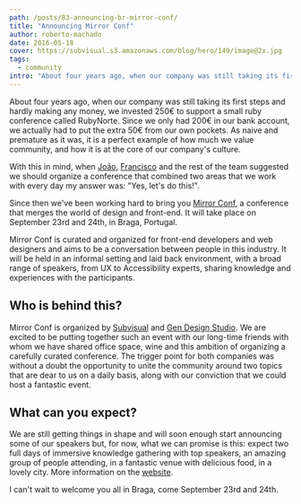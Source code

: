 ```yaml
---
path: /posts/83-announcing-br-mirror-conf/
title: "Announcing Mirror Conf"
author: roberto-machado
date: 2016-05-18
cover: https://subvisual.s3.amazonaws.com/blog/hero/149/image@2x.jpg
tags:
  - community
intro: "About four years ago, when our company was still taking its first steps and hardly making any money, we invested 250€ to support a small ruby conference called RubyNorte. Since we only had 200€ in our bank account, we actually had to put the extra 50€ from our own pockets. As naive and premature as it was, it is a perfect example of how much we value community, and how it is at the core of our company's culture."
---
```


About four years ago, when our company was still taking its first steps and hardly making any money, we invested 250€ to support a small ruby conference called RubyNorte. Since we only had 200€ in our bank account, we actually had to put the extra 50€ from our own pockets. As naive and premature as it was, it is a perfect example of how much we value community, and how it is at the core of our company's culture.

With this in mind, when [João](https://twitter.com/jferreiradzn), [Francisco](https://twitter.com/fcBaila) and the rest of the team suggested we should organize a conference that combined two areas that we work with every day my answer was: "Yes, let's do this!".

Since then we've been working hard to bring you [Mirror Conf](http://mirrorconf.com/), a conference that merges the world of design and front-end. It will take place on September 23rd and 24th, in Braga, Portugal.

Mirror Conf is curated and organized for front-end developers and web designers and aims to be a conversation between people in this industry. It will be held in an informal setting and laid back environment, with a broad range of speakers, from UX to Accessibility experts, sharing knowledge and experiences with the participants. 

## Who is behind this?

Mirror Conf is organized by [Subvisual](https://subvisual.co/) and [Gen Design Studio](http://www.gen.pt/). We are excited to be putting together such an event with our long-time friends with whom we have shared office space, wine and this ambition of organizing a carefully curated conference. The trigger point for both companies was without a doubt the opportunity to unite the community around two topics that are dear to us on a daily basis, along with our conviction that we could host a fantastic event.

## What can you expect?

We are still getting things in shape and will soon enough start announcing some of our speakers but, for now, what we can promise is this: expect two full days of immersive knowledge gathering with top speakers, an amazing group of people attending, in a fantastic venue with delicious food, in a lovely city. More information on the [website](http://mirrorconf.com/).

I can't wait to welcome you all in Braga, come September 23rd and 24th.
